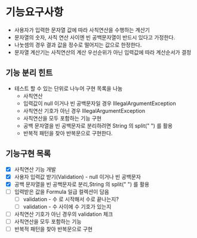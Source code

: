 # 기능요구사항

- 사용자가 입력한 문자열 값에 따라 사칙연산을 수행하는 계산기
- 문자열의 숫자, 사칙 연산 사이엔 빈 공백문자열이 반드시 있다고 가정한다.
- 나눗셈의 경우 결과 값을 정수로 떨어지는 값으로 한정한다.
- 문자열 계산기는 사칙연산의 계산 우선순위가 아닌 입력값에 따라 계산순서가 결정

## 기능 분리 힌트

- 테스트 할 수 있는 단위로 나누어 구현 목록을 나눔
    - 사칙연산
    - 입력값이 null 이거나 빈 공백문자일 경우 IllegalArgumentException
    - 사칙연산 기호가 아닌 경우 IllegalArgumentException
    - 사칙연산을 모두 포함하는 기능 구현
    - 공백 문자열을 빈 공백문자로 분리하려면 String 의 split(" ") 를 활용
    - 반복적 패턴을 찾아 반복문으로 구현한다.

## 기능구현 목록

- [x] 사칙연산 기능 개발
- [x] 사용자 입력값 받기(Validation) - null 이거나 빈 공백문자
- [x] 공백 문자열을 빈 공백문자로 분리,String 의 split(" ") 를 활용
- [ ] 입력받은 값을 Formula 일급 컬렉션이 담음
    - [ ] validation - 수 로 시작해서 수로 끝나는지?
    - [ ] validation - 수 사이에 수 기호가 있는지
- [ ] 사칙연산 기호가 아닌 경우의 validation 체크
- [ ] 사칙연산을 모두 포함하는 기능
- [ ] 반복적 패턴을 찾아 반복문으로 구현
